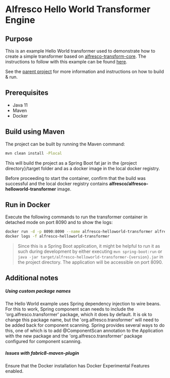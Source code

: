 # Alfresco Hello World Transformer Engine

## Purpose
This is an example Hello World transformer used to demonstrate how to create a simple transformer based on
[alfresco-transform-core](https://github.com/Alfresco/alfresco-transform-core).
The instructions to follow with this example can be found [here](https://github.com/Alfresco/acs-packaging/blob/master/docs/creating-a-t-engine.md).

See the [parent project](https://github.com/Alfresco/alfresco-transform-core) for more information and instructions on how to build & run.

## Prerequisites
* Java 11
* Maven
* Docker

## Build using Maven
The project can be built by running the Maven command:
```bash
mvn clean install -Plocal
```
This will build the project as a Spring Boot fat jar in the {project directory}/target folder
and as a docker image in the local docker registry.

Before proceeding to start the container, confirm that the build was successful and the local docker
registry contains **alfresco/alfresco-helloworld-transformer** image.

## Run in Docker

Execute the following commands to run the transformer container in detached mode on port 8090 and to show the logs:

```bash
docker run -d -p 8090:8090 --name alfresco-helloworld-transformer alfresco/alfresco-helloworld-transformer:latest
docker logs -f alfresco-helloworld-transformer
```

> Since this is a Spring Boot application,
 it might be helpful to run it as such during development by either executing `mvn spring-boot:run`
 or `java -jar target/alfresco-helloworld-transformer-{version}.jar` in the project directory.
 The application will be accessible on port 8090.

## Additional notes

##### Using custom package names
The Hello World example uses Spring dependency injection to wire beans.
For this to work, Spring component scan needs to include the 'org.alfresco.transformer' package, which it does by default.
It is ok to change this package name, but the 'org.alfresco.transformer' will need to be added back for
component scanning. Spring provides several ways to do this, one of which is to add @ComponentScan annotation
to the Application with the new package and the 'org.alfresco.transformer' package configured for component scanning.

##### Issues with fabric8-maven-plugin
Ensure that the Docker installation has Docker Experimental Features enabled.
